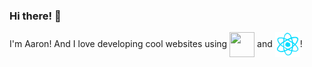 ### Hi there! 👋

I'm Aaron! And I love developing cool websites using <img src="https://media3.giphy.com/media/ln7z2eWriiQAllfVcn/giphy.gif?cid=6c09b952ksbf5116ux8z7cvr1sfvge7xq3c1arm609caq57u&rid=giphy.gif&ct=s" width='40' height='40' align='center' /> and <img src="https://raw.githubusercontent.com/nullptr7/nullptr7/master/resources/react-2.gif" width='40' height='40' align='center'/>!
